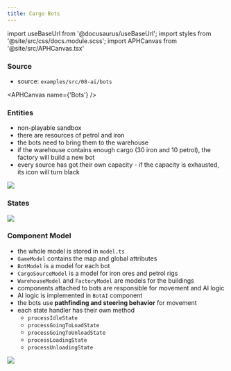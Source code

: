 ```yaml
---
title: Cargo Bots
---
```


import useBaseUrl from '@docusaurus/useBaseUrl';
import styles from '@site/src/css/docs.module.scss';
import APHCanvas from '@site/src/APHCanvas.tsx'

### Source 
- source: `examples/src/08-ai/bots`

<APHCanvas name={'Bots'} />

### Entities
- non-playable sandbox
- there are resources of petrol and iron
- the bots need to bring them to the warehouse
- if the warehouse contains enough cargo (30 iron and 10 petrol), the factory will build a new bot
- every source has got their own capacity - if the capacity is exhausted, its icon will turn black

<div className={styles.figure}>
  <img className={styles.fill} src={useBaseUrl('img/docs/bots/bots_desc.svg')} />
</div>

### States

<div className={styles.figure}>
  <img className={styles.fill} src={useBaseUrl('img/docs/bots/bots_states.svg')} />
</div>

### Component Model
- the whole model is stored in `model.ts`
- `GameModel` contains the map and global attributes
- `BotModel` is a model for each bot
- `CargoSourceModel` is a model for iron ores and petrol rigs
- `WarehouseModel` and `FactoryModel` are models for the buildings
- components attached to bots are responsible for movement and AI logic
- AI logic is implemented in `BotAI` component
- the bots use **pathfinding and steering behavior** for movement
- each state handler has their own method
  - `processIdleState`
  - `processGoingToLoadState`
  - `processGoingToUnloadState`
  - `processLoadingState`
  - `processUnloadingState`

<div className={styles.figure}>
  <img className={styles.fill} src={useBaseUrl('img/docs/bots/bots_components.svg')} />
</div>
